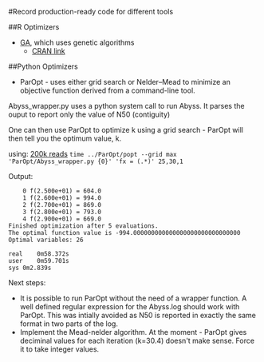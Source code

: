 #Record production-ready code for different tools  
 
##R Optimizers  
- [GA](R_optimizers/GA), which uses genetic algorithms  
	- [CRAN link](https://cran.r-project.org/web/packages/GA/index.html)  

##Python Optimizers  
- ParOpt - uses either grid search or Nelder–Mead to minimize an objective function derived from a command-line tool.


Abyss_wrapper.py uses a python system call to run Abyss. It parses the ouput to report only the value of N50 (contiguity)

One can then use ParOpt to optimize k using a grid search - ParOpt will then tell you the optimum value, k.

using: [200k reads](http://bit.ly/2edvq6T)
```time ../ParOpt/popt --grid max 'ParOpt/Abyss_wrapper.py {0}' 'fx = (.*)' 25,30,1```

Output:


``` 
    0 f(2.500e+01) = 604.0
    1 f(2.600e+01) = 994.0
    2 f(2.700e+01) = 869.0
    3 f(2.800e+01) = 793.0
    4 f(2.900e+01) = 669.0
Finished optimization after 5 evaluations.
The optimal function value is -994.000000000000000000000000000000
Optimal variables: 26

real	0m58.372s
user	0m59.701s
sys	0m2.839s

```

Next steps:
- It is possible to run ParOpt without the need of a wrapper function. A well defined regular expression for the Abyss.log should work with ParOpt. This was intially avoided as N50 is reported in exactly the same format in two parts of the log.
- Implement the Mead-nelder algorithm. At the moment - ParOpt gives deciminal values for each iteration (k=30.4) doesn't make sense. Force it to take integer values.
